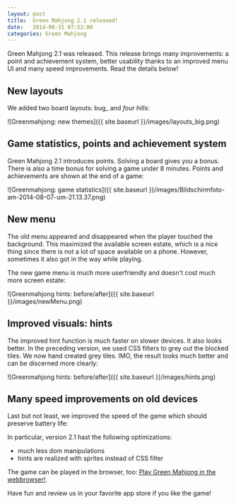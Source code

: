 ```yaml
---
layout: post
title:  Green Mahjong 2.1 released!
date:   2014-08-31 07:52:00
categories: Green Mahjong
---
```

Green Mahjong 2.1 was released. This release brings  many improvements: a point and achievement system, better usability
thanks to an improved  menu UI and many speed improvements. Read the details below!

New layouts
-----------

We added two board layouts: bug_ and _four hills_:

![Greenmahjong: new themes]({{ site.baseurl }}/images/layouts_big.png)


Game statistics, points and achievement system
----------------------------------------------

Green Mahjong 2.1 introduces points. Solving a board gives you a bonus. There is also a
time bonus for solving a game under 8 minutes. Points and achievements are shown at the 
end of a game:


![Greenmahjong: game statistics]({{ site.baseurl }}/images/Bildschirmfoto-am-2014-08-07-um-21.13.37.png)

New menu
---------
The old menu appeared and disappeared when the player touched the background. This maximized the available screen estate, 
which is a nice thing since there is not a lot of space available on a phone. However, sometimes it also got in the way while 
playing. 

The new game menu is much more userfriendly and doesn't cost much more screen estate: 

![Greenmahjong hints: before/after]({{ site.baseurl }}/images/newMenu.png)
            
            
Improved visuals: hints
------------------------


The improved hint function is much faster on slower devices. It also looks better.
In the preceding version, we used CSS filters to grey out the blocked tiles. We now hand created grey tiles.
IMO, the result looks much better and can be discerned more clearly:

![Greenmahjong hints: before/after]({{ site.baseurl }}/images/hints.png)


Many speed improvements on old devices
--------------------------------------

Last but not least, we improved the speed of the game which should preserve battery life:

In particular, version 2.1 hast the following optimizations:

 * much less dom manipulations
 * hints are realized with sprites instead of CSS filter


The game can be played in the browser, too: [Play Green Mahjong in the webbrowser!][PlayGameInBrowser].

Have fun and review us in your favorite app store if you like the game!



[PlayGameInBrowser]: https://play.google.com/store/apps/details?idde.beck.greenmahjong